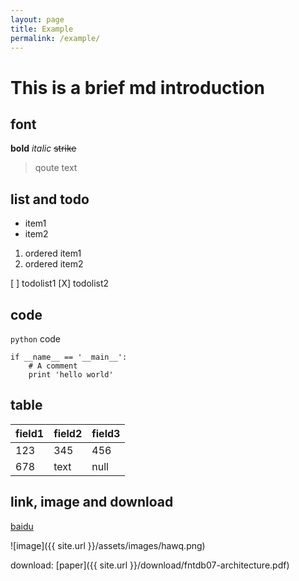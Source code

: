 ```yaml
---
layout: page
title: Example
permalink: /example/
---
```


# This is a brief md introduction

## font

**bold**
*italic*
~~strike~~

> qoute text

## list and todo

* item1
* item2

1. ordered item1 
2. ordered item2

[ ] todolist1
[X] todolist2

## code

`python` code

```
if __name__ == '__main__':
    # A comment
    print 'hello world'
```

## table

| field1 | field2 | field3 |
| ------ | ------  | ------ |
| 123 | 345 | 456 |
| 678 | text | null |


## link, image and download

[baidu](http://www.baidu.com)

![image]({{ site.url }}/assets/images/hawq.png)

download: [paper]({{ site.url }}/download/fntdb07-architecture.pdf)

